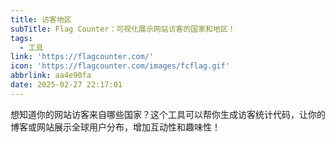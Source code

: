 ```yaml
---
title: 访客地区
subTitle: Flag Counter：可视化展示网站访客的国家和地区！
tags:
  - 工具
link: 'https://flagcounter.com/'
icon: 'https://flagcounter.com/images/fcflag.gif'
abbrlink: aa4e90fa
date: 2025-02-27 22:17:01
---
```


想知道你的网站访客来自哪些国家？这个工具可以帮你生成访客统计代码，让你的博客或网站展示全球用户分布，增加互动性和趣味性！